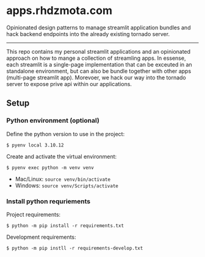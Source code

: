 # apps.rhdzmota.com

Opinionated design patterns to manage streamlit application bundles and hack backend endpoints into the already existing tornado server.

----

This repo contains my personal streamlit applications and an opinionated approach on how to mange a collection of streamling apps. In essense, each streamlit is a single-page implementation that can be exceuted in an standalone environment, but can also be bundle together with other apps (multi-page streamlit app). Morevoer, we hack our way into the tornado server to expose prive api within our applications.

## Setup

### Python environment (optional)

Define the python version to use in the project:

```commandline
$ pyenv local 3.10.12
```

Create and activate the virtual environment:

```commandline
$ pyenv exec python -m venv venv
```
* Mac/Linux: `source venv/bin/activate`
* Windows: `source venv/Scripts/activate`

### Install python requriements

Project requirements:

```commandline
$ python -m pip install -r requirements.txt
```

Development requirements:

```commandline
$ python -m pip instll -r requirements-develop.txt
```

